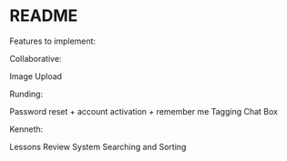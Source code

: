 # README

Features to implement:

Collaborative:

Image Upload

Runding:

Password reset + account activation + remember me
Tagging
Chat Box

Kenneth:

Lessons
Review System
Searching and Sorting
